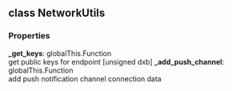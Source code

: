 ## class **NetworkUtils**
### Properties
**_get_keys**: globalThis.Function<br>
get public keys for endpoint [unsigned dxb]
**_add_push_channel**: globalThis.Function<br>
add push notification channel connection data


